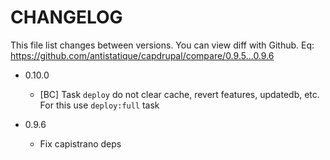 CHANGELOG
=========

This file list changes between versions. You can view diff with Github.
Eq: https://github.com/antistatique/capdrupal/compare/0.9.5...0.9.6

* 0.10.0
  * [BC] Task `deploy` do not clear cache, revert features, updatedb, etc. For this use `deploy:full` task

* 0.9.6
  * Fix capistrano deps
